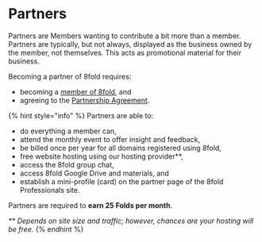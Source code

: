 # Partners

Partners are Members wanting to contribute a bit more than a member. Partners are typically, but not always, displayed as the business owned by the member, not themselves. This acts as promotional material for their business.

Becoming a partner of 8fold requires:

* becoming a [member of 8fold](members.md), and
* agreeing to the [Partnership Agreement](../policy-palace/partnership-agreement.md).

{% hint style="info" %}
Partners are able to:

* do everything a member can,
* attend the monthly event to offer insight and feedback,
* be billed once per year for all domains registered using 8fold,
* free website hosting using our hosting provider**,
* access the 8fold group chat,
* access 8fold Google Drive and materials, and
* establish a mini-profile \(card\) on the partner page of the 8fold Professionals site.

Partners are required to **earn 25 Folds per month**.

_\*\* Depends on site size and traffic; however, chances are your hosting will be free._
{% endhint %}

